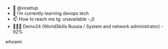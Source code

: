 - 👋 @vxsetup
- 🌱 I’m currently learning devops tech
- 📫 How to reach me tg: unavailable -_0
- 👨🏻‍💻 Demo24 (WorldSkills Russia / System and network administrator) - 92%



whoami
